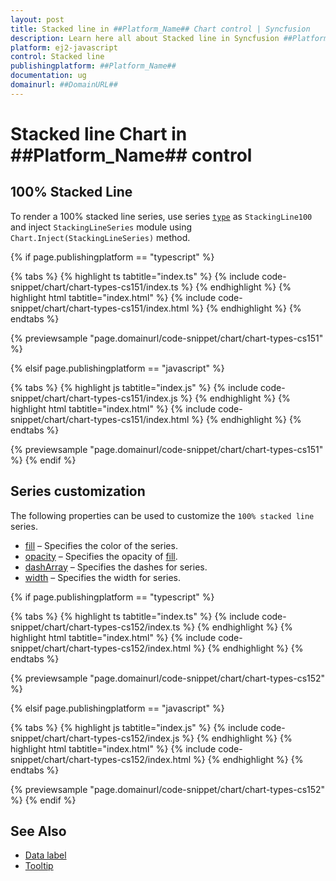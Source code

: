 ```yaml
---
layout: post
title: Stacked line in ##Platform_Name## Chart control | Syncfusion
description: Learn here all about Stacked line in Syncfusion ##Platform_Name## Chart control of Syncfusion Essential JS 2 and more.
platform: ej2-javascript
control: Stacked line 
publishingplatform: ##Platform_Name##
documentation: ug
domainurl: ##DomainURL##
---
```

# Stacked line Chart in ##Platform_Name## control

## 100% Stacked Line

To render a 100% stacked line series, use series [`type`](../../api/chart/seriesModel/#type-string) as `StackingLine100` and inject `StackingLineSeries` module using `Chart.Inject(StackingLineSeries)` method.

{% if page.publishingplatform == "typescript" %}

 {% tabs %}
{% highlight ts tabtitle="index.ts" %}
{% include code-snippet/chart/chart-types-cs151/index.ts %}
{% endhighlight %}
{% highlight html tabtitle="index.html" %}
{% include code-snippet/chart/chart-types-cs151/index.html %}
{% endhighlight %}
{% endtabs %}
        
{% previewsample "page.domainurl/code-snippet/chart/chart-types-cs151" %}

{% elsif page.publishingplatform == "javascript" %}

{% tabs %}
{% highlight js tabtitle="index.js" %}
{% include code-snippet/chart/chart-types-cs151/index.js %}
{% endhighlight %}
{% highlight html tabtitle="index.html" %}
{% include code-snippet/chart/chart-types-cs151/index.html %}
{% endhighlight %}
{% endtabs %}

{% previewsample "page.domainurl/code-snippet/chart/chart-types-cs151" %}
{% endif %}

## Series customization

The following properties can be used to customize the `100% stacked line` series.

* [fill](../../api/chart/seriesModel/#fill-string) – Specifies the color of the series.
* [opacity](../../api/chart/seriesModel/#opacity) – Specifies the opacity of [fill](../../api/chart/seriesModel/#fill-string).
* [dashArray](../../api/chart/seriesModel/#dasharray) – Specifies the dashes for series.
* [width](../../api/chart/seriesModel/#width) – Specifies the width for series.

{% if page.publishingplatform == "typescript" %}

 {% tabs %}
{% highlight ts tabtitle="index.ts" %}
{% include code-snippet/chart/chart-types-cs152/index.ts %}
{% endhighlight %}
{% highlight html tabtitle="index.html" %}
{% include code-snippet/chart/chart-types-cs152/index.html %}
{% endhighlight %}
{% endtabs %}
        
{% previewsample "page.domainurl/code-snippet/chart/chart-types-cs152" %}

{% elsif page.publishingplatform == "javascript" %}

{% tabs %}
{% highlight js tabtitle="index.js" %}
{% include code-snippet/chart/chart-types-cs152/index.js %}
{% endhighlight %}
{% highlight html tabtitle="index.html" %}
{% include code-snippet/chart/chart-types-cs152/index.html %}
{% endhighlight %}
{% endtabs %}

{% previewsample "page.domainurl/code-snippet/chart/chart-types-cs152" %}
{% endif %}

## See Also

* [Data label](../data-labels/)
* [Tooltip](../tool-tip/)
